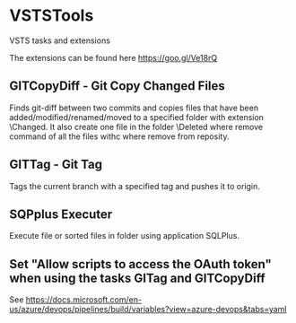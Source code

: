 # VSTSTools
VSTS tasks and extensions

The extensions can be found here https://goo.gl/Ve18rQ

## GITCopyDiff - Git Copy Changed Files
Finds git-diff between two commits and copies files that have been added/modified/renamed/moved to a specified folder with extension \Changed. It also create one file in the folder \Deleted where remove command of all the files withc where remove from reposity.

## GITTag - Git Tag
Tags the current branch with a specified tag and pushes it to origin.

## SQPplus Executer
Execute file or sorted files in folder using application SQLPlus.

## Set "Allow scripts to access the OAuth token" when using the tasks GITag and GITCopyDiff
See https://docs.microsoft.com/en-us/azure/devops/pipelines/build/variables?view=azure-devops&tabs=yaml
